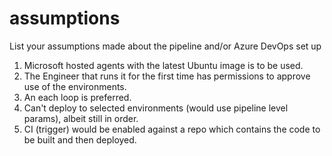 # assumptions

List your assumptions made about the pipeline and/or Azure DevOps set up

1. Microsoft hosted agents with the latest Ubuntu image is to be used.
2. The Engineer that runs it for the first time has permissions to approve use of the environments.
3. An each loop is preferred.
4. Can't deploy to selected environments (would use pipeline level params), albeit still in order.  
5. CI (trigger) would be enabled against a repo which contains the code to be built and then deployed.